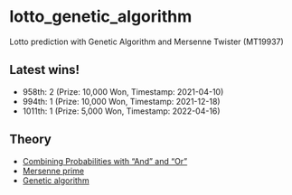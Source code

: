 # lotto_genetic_algorithm
Lotto prediction with Genetic Algorithm and Mersenne Twister (MT19937)

## Latest wins!
  * 958th: 2 (Prize: 10,000 Won, Timestamp: 2021-04-10)
  * 994th: 1 (Prize: 10,000 Won, Timestamp: 2021-12-18)
  * 1011th: 1 (Prize: 5,000 Won, Timestamp: 2022-04-16)

## Theory
  * [Combining Probabilities with “And” and “Or”](https://math.libretexts.org/Bookshelves/Applied_Mathematics/Book%3A_College_Mathematics_for_Everyday_Life_(Inigo_et_al)/03%3A_Probability/3.02%3A_Combining_Probabilities_with_And_and_Or)
  * [Mersenne prime](https://en.wikipedia.org/wiki/Mersenne_prime)
  * [Genetic algorithm](https://en.wikipedia.org/wiki/Genetic_algorithm)
